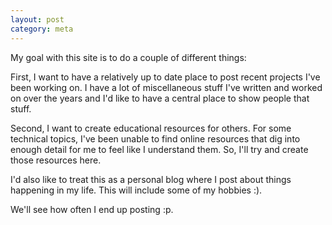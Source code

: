 ```yaml
---
layout: post
category: meta
---
```



My goal with this site is to do a couple of different things:

First, I want to have a relatively up to date place to post recent projects I've been working on.
I have a lot of miscellaneous stuff I've written and worked on over the years and I'd like to have a central 
place to show people that stuff.

Second, I want to create educational resources for others. For some technical topics, I've been unable to find
online resources that dig into enough detail for me to feel like I understand them.
So, I'll try and create those resources here.

I'd also like to treat this as a personal blog where I post about things happening in my life.
This will include some of my hobbies :).

We'll see how often I end up posting :p.